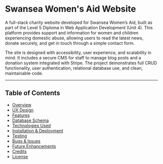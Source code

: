 # Swansea Women's Aid Website

A full-stack charity website developed for Swansea Women’s Aid, built as part of the Level 5 Diploma in Web Application Development (Unit 4). This platform provides support and information for women and children experiencing domestic abuse, allowing users to read the latest news, donate securely, and get in touch through a simple contact form.

The site is designed with accessibility, user experience, and scalability in mind. It includes a secure CMS for staff to manage blog posts and a donation system integrated with Stripe. The project demonstrates full CRUD functionality, user authentication, relational database use, and clean, maintainable code.

---

## Table of Contents

- [Overview](#overview)
- [UX Design](#ux-design)
- [Features](#features)
- [Database Schema](#database-schema)
- [Technologies Used](#technologies-used)
- [Installation & Deployment](#installation--deployment)
- [Testing](#testing)
- [Bugs & Issues](#bugs--issues)
- [Future Enhancements](#future-enhancements)
- [Credits](#credits)
- [License](#license)
